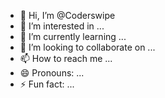 - 👋 Hi, I’m @Coderswipe
- 👀 I’m interested in ...
- 🌱 I’m currently learning ...
- 💞️ I’m looking to collaborate on ...
- 📫 How to reach me ...
- 😄 Pronouns: ...
- ⚡ Fun fact: ...

<!---
Coderswipe/Coderswipe is a ✨ special ✨ repository because its `README.md` (this file) appears on your GitHub profile.
You can click the Preview link to take a look at your changes.
--->
